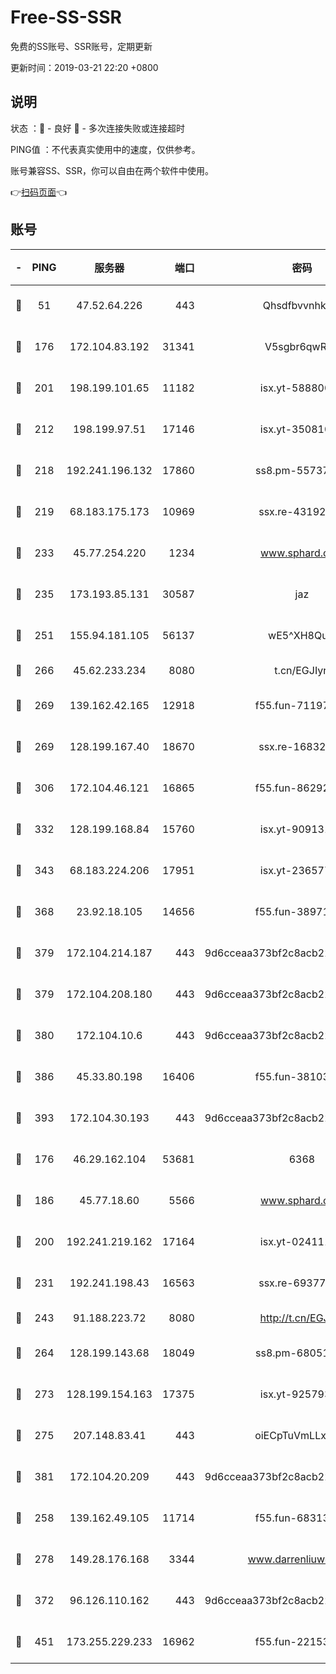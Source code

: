 # Free-SS-SSR

免费的SS账号、SSR账号，定期更新

更新时间：2019-03-21 22:20 +0800

## 说明

状态     ：🙂 - 良好 🙁 - 多次连接失败或连接超时

PING值   ：不代表真实使用中的速度，仅供参考。

账号兼容SS、SSR，你可以自由在两个软件中使用。

👉[扫码页面](https://liesauer.github.io/Free-SS-SSR/)👈

## 账号

|-|PING|服务器|端口|密码|加密方式|区域|
|:----:|:----:|:-----:|-----:|:----:|:----:|:----:|
|🙂|51|47.52.64.226|443|Qhsdfbvvnhkm1|aes-256-cfb|HK|
|🙂|176|172.104.83.192|31341|V5sgbr6qwRg1|aes-256-cfb|JP|
|🙂|201|198.199.101.65|11182|isx.yt-58880075|aes-256-cfb|US|
|🙂|212|198.199.97.51|17146|isx.yt-35081098|aes-256-cfb|US|
|🙂|218|192.241.196.132|17860|ss8.pm-55737641|aes-256-cfb|US|
|🙂|219|68.183.175.173|10969|ssx.re-43192061|aes-256-cfb|US|
|🙂|233|45.77.254.220|1234|www.sphard.com|aes-256-cfb|SG|
|🙂|235|173.193.85.131|30587|jaz|aes-256-cfb|US|
|🙂|251|155.94.181.105|56137|wE5^XH8Quw|aes-256-cfb|US|
|🙂|266|45.62.233.234|8080|t.cn/EGJIyrl|rc4-md5|CA|
|🙂|269|139.162.42.165|12918|f55.fun-71197763|aes-256-cfb|SG|
|🙂|269|128.199.167.40|18670|ssx.re-16832258|aes-256-cfb|SG|
|🙂|306|172.104.46.121|16865|f55.fun-86292615|aes-256-cfb|SG|
|🙂|332|128.199.168.84|15760|isx.yt-90913173|aes-256-cfb|SG|
|🙂|343|68.183.224.206|17951|isx.yt-23657794|aes-256-cfb|SG|
|🙂|368|23.92.18.105|14656|f55.fun-38971155|aes-256-cfb|US|
|🙂|379|172.104.214.187|443|9d6cceaa373bf2c8acb22e60b6a58be6|aes-256-cfb|US|
|🙂|379|172.104.208.180|443|9d6cceaa373bf2c8acb22e60b6a58be6|aes-256-cfb|US|
|🙂|380|172.104.10.6|443|9d6cceaa373bf2c8acb22e60b6a58be6|aes-256-cfb|US|
|🙂|386|45.33.80.198|16406|f55.fun-38103028|aes-256-cfb|US|
|🙂|393|172.104.30.193|443|9d6cceaa373bf2c8acb22e60b6a58be6|aes-256-cfb|US|
|🙂|176|46.29.162.104|53681|6368|aes-256-ctr|RU|
|🙂|186|45.77.18.60|5566|www.sphard.com|aes-256-cfb|JP|
|🙂|200|192.241.219.162|17164|isx.yt-02411127|aes-256-cfb|US|
|🙂|231|192.241.198.43|16563|ssx.re-69377948|aes-256-cfb|US|
|🙂|243|91.188.223.72|8080|http://t.cn/EGJIyrl|rc4-md5|RU|
|🙂|264|128.199.143.68|18049|ss8.pm-68051227|aes-256-cfb|SG|
|🙂|273|128.199.154.163|17375|isx.yt-92579353|aes-256-cfb|SG|
|🙂|275|207.148.83.41|443|oiECpTuVmLLxk4Ts|aes-256-cfb|AU|
|🙂|381|172.104.20.209|443|9d6cceaa373bf2c8acb22e60b6a58be6|aes-256-cfb|US|
|🙁|258|139.162.49.105|11714|f55.fun-68313029|aes-256-cfb|SG|
|🙁|278|149.28.176.168|3344|www.darrenliuwei.com|aes-256-cfb|AU|
|🙁|372|96.126.110.162|443|9d6cceaa373bf2c8acb22e60b6a58be6|aes-256-cfb|US|
|🙁|451|173.255.229.233|16962|f55.fun-22153074|aes-256-cfb|US|
